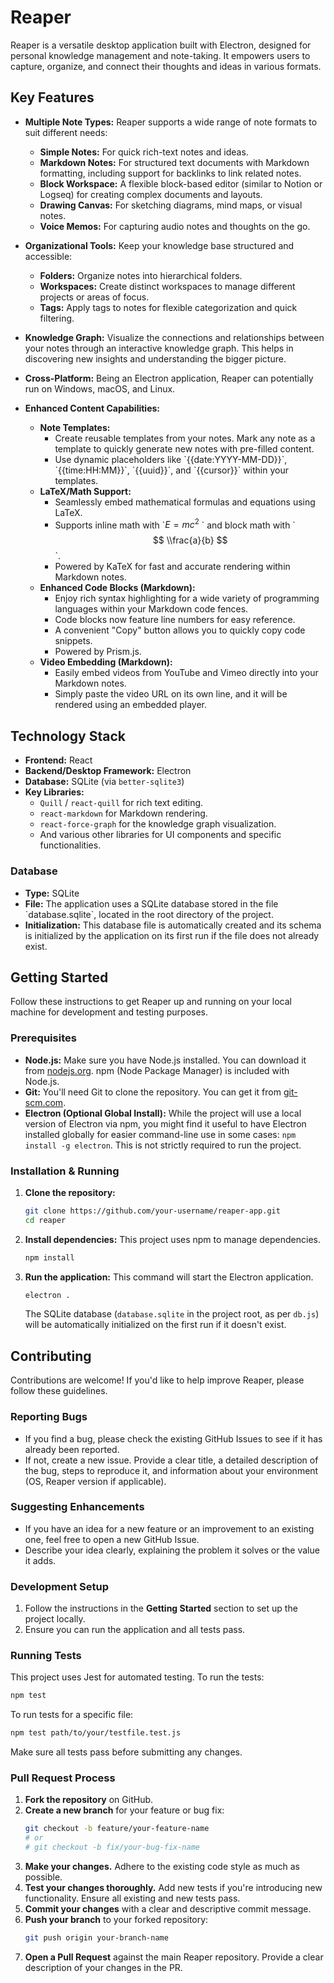 # Reaper

Reaper is a versatile desktop application built with Electron, designed for personal knowledge management and note-taking. It empowers users to capture, organize, and connect their thoughts and ideas in various formats.

## Key Features

*   **Multiple Note Types:** Reaper supports a wide range of note formats to suit different needs:
    *   **Simple Notes:** For quick rich-text notes and ideas.
    *   **Markdown Notes:** For structured text documents with Markdown formatting, including support for backlinks to link related notes.
    *   **Block Workspace:** A flexible block-based editor (similar to Notion or Logseq) for creating complex documents and layouts.
    *   **Drawing Canvas:** For sketching diagrams, mind maps, or visual notes.
    *   **Voice Memos:** For capturing audio notes and thoughts on the go.

*   **Organizational Tools:** Keep your knowledge base structured and accessible:
    *   **Folders:** Organize notes into hierarchical folders.
    *   **Workspaces:** Create distinct workspaces to manage different projects or areas of focus.
    *   **Tags:** Apply tags to notes for flexible categorization and quick filtering.

*   **Knowledge Graph:** Visualize the connections and relationships between your notes through an interactive knowledge graph. This helps in discovering new insights and understanding the bigger picture.

*   **Cross-Platform:** Being an Electron application, Reaper can potentially run on Windows, macOS, and Linux.

*   **Enhanced Content Capabilities:**
    *   **Note Templates:**
        *   Create reusable templates from your notes. Mark any note as a template to quickly generate new notes with pre-filled content.
        *   Use dynamic placeholders like \`{{date:YYYY-MM-DD}}\`, \`{{time:HH:MM}}\`, \`{{uuid}}\`, and \`{{cursor}}\` within your templates.
    *   **LaTeX/Math Support:**
        *   Seamlessly embed mathematical formulas and equations using LaTeX.
        *   Supports inline math with \`$E=mc^2$ \` and block math with \`$$ \\frac{a}{b} $$\`.
        *   Powered by KaTeX for fast and accurate rendering within Markdown notes.
    *   **Enhanced Code Blocks (Markdown):**
        *   Enjoy rich syntax highlighting for a wide variety of programming languages within your Markdown code fences.
        *   Code blocks now feature line numbers for easy reference.
        *   A convenient "Copy" button allows you to quickly copy code snippets.
        *   Powered by Prism.js.
    *   **Video Embedding (Markdown):**
        *   Easily embed videos from YouTube and Vimeo directly into your Markdown notes.
        *   Simply paste the video URL on its own line, and it will be rendered using an embedded player.

## Technology Stack

*   **Frontend:** React
*   **Backend/Desktop Framework:** Electron
*   **Database:** SQLite (via `better-sqlite3`)
*   **Key Libraries:**
    *   `Quill` / `react-quill` for rich text editing.
    *   `react-markdown` for Markdown rendering.
    *   `react-force-graph` for the knowledge graph visualization.
    *   And various other libraries for UI components and specific functionalities.

### Database

*   **Type:** SQLite
*   **File:** The application uses a SQLite database stored in the file \`database.sqlite\`, located in the root directory of the project.
*   **Initialization:** This database file is automatically created and its schema is initialized by the application on its first run if the file does not already exist.

## Getting Started

Follow these instructions to get Reaper up and running on your local machine for development and testing purposes.

### Prerequisites

*   **Node.js:** Make sure you have Node.js installed. You can download it from [nodejs.org](https://nodejs.org/). npm (Node Package Manager) is included with Node.js.
*   **Git:** You'll need Git to clone the repository. You can get it from [git-scm.com](https://git-scm.com/).
*   **Electron (Optional Global Install):** While the project will use a local version of Electron via npm, you might find it useful to have Electron installed globally for easier command-line use in some cases: `npm install -g electron`. This is not strictly required to run the project.

### Installation & Running

1.  **Clone the repository:**
    ```bash
    git clone https://github.com/your-username/reaper-app.git
    cd reaper
    ```

2.  **Install dependencies:**
    This project uses npm to manage dependencies.
    ```bash
    npm install
    ```

3.  **Run the application:**
    This command will start the Electron application.
    ```bash
    electron .
    ```
    The SQLite database (`database.sqlite` in the project root, as per `db.js`) will be automatically initialized on the first run if it doesn't exist.

## Contributing

Contributions are welcome! If you'd like to help improve Reaper, please follow these guidelines.

### Reporting Bugs

*   If you find a bug, please check the existing GitHub Issues to see if it has already been reported.
*   If not, create a new issue. Provide a clear title, a detailed description of the bug, steps to reproduce it, and information about your environment (OS, Reaper version if applicable).

### Suggesting Enhancements

*   If you have an idea for a new feature or an improvement to an existing one, feel free to open a new GitHub Issue.
*   Describe your idea clearly, explaining the problem it solves or the value it adds.

### Development Setup

1.  Follow the instructions in the **Getting Started** section to set up the project locally.
2.  Ensure you can run the application and all tests pass.

### Running Tests

This project uses Jest for automated testing. To run the tests:
```bash
npm test
```
To run tests for a specific file:
```bash
npm test path/to/your/testfile.test.js
```
Make sure all tests pass before submitting any changes.

### Pull Request Process

1.  **Fork the repository** on GitHub.
2.  **Create a new branch** for your feature or bug fix:
    ```bash
    git checkout -b feature/your-feature-name
    # or
    # git checkout -b fix/your-bug-fix-name
    ```
3.  **Make your changes.** Adhere to the existing code style as much as possible.
4.  **Test your changes thoroughly.** Add new tests if you're introducing new functionality. Ensure all existing and new tests pass.
5.  **Commit your changes** with a clear and descriptive commit message.
6.  **Push your branch** to your forked repository:
    ```bash
    git push origin your-branch-name
    ```
7.  **Open a Pull Request** against the main Reaper repository. Provide a clear description of your changes in the PR.

